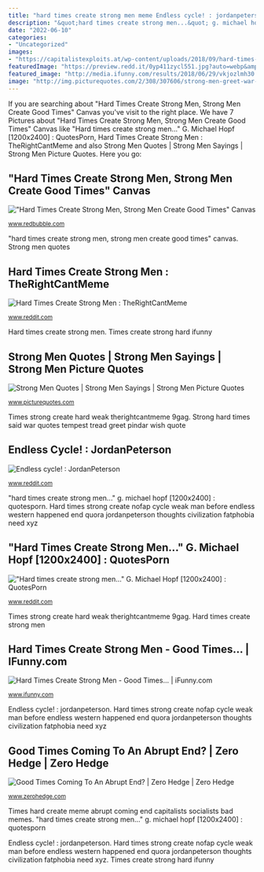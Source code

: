 ```yaml
---
title: "hard times create strong men meme Endless cycle! : jordanpeterson"
description: "&quot;hard times create strong men...&quot; g. michael hopf [1200x2400] : quotesporn"
date: "2022-06-10"
categories:
- "Uncategorized"
images:
- "https://capitalistexploits.at/wp-content/uploads/2018/09/hard-times-create-c-capitalists-create-good-times-good-times-30002505.png"
featuredImage: "https://preview.redd.it/0yp411zycl551.jpg?auto=webp&amp;s=c02294fca68e1bcd7fa5955f19dea49ff163bcc6"
featured_image: "http://media.ifunny.com/results/2018/06/29/vkjozlmh30.jpg"
image: "http://img.picturequotes.com/2/308/307606/strong-men-greet-war-tempest-hard-times-they-wish-as-pindar-said-to-tread-the-floors-of-hell-with-quote-1.jpg"
---
```


If you are searching about &quot;Hard Times Create Strong Men, Strong Men Create Good Times&quot; Canvas you've visit to the right place. We have 7 Pictures about &quot;Hard Times Create Strong Men, Strong Men Create Good Times&quot; Canvas like &quot;Hard times create strong men...&quot; G. Michael Hopf [1200x2400] : QuotesPorn, Hard Times Create Strong Men : TheRightCantMeme and also Strong Men Quotes | Strong Men Sayings | Strong Men Picture Quotes. Here you go:

## &quot;Hard Times Create Strong Men, Strong Men Create Good Times&quot; Canvas

![&quot;Hard Times Create Strong Men, Strong Men Create Good Times&quot; Canvas](https://ih1.redbubble.net/image.826702739.3743/fcp,small,wall_texture,product,750x1000.u1.jpg "Good times coming to an abrupt end?")

<small>www.redbubble.com</small>

&quot;hard times create strong men, strong men create good times&quot; canvas. Strong men quotes

## Hard Times Create Strong Men : TheRightCantMeme

![Hard Times Create Strong Men : TheRightCantMeme](https://i.redd.it/zgfwyuljtw651.jpg "Hard times create strong men : therightcantmeme")

<small>www.reddit.com</small>

Hard times create strong men. Times create strong hard ifunny

## Strong Men Quotes | Strong Men Sayings | Strong Men Picture Quotes

![Strong Men Quotes | Strong Men Sayings | Strong Men Picture Quotes](http://img.picturequotes.com/2/308/307606/strong-men-greet-war-tempest-hard-times-they-wish-as-pindar-said-to-tread-the-floors-of-hell-with-quote-1.jpg "&quot;hard times create strong men...&quot; g. michael hopf [1200x2400] : quotesporn")

<small>www.picturequotes.com</small>

Times strong create hard weak therightcantmeme 9gag. Strong hard times said war quotes tempest tread greet pindar wish quote

## Endless Cycle! : JordanPeterson

![Endless cycle! : JordanPeterson](https://i.redd.it/nvuw53tby2r21.png "Times create strong hard ifunny")

<small>www.reddit.com</small>

&quot;hard times create strong men...&quot; g. michael hopf [1200x2400] : quotesporn. Hard times strong create nofap cycle weak man before endless western happened end quora jordanpeterson thoughts civilization fatphobia need xyz

## &quot;Hard Times Create Strong Men...&quot; G. Michael Hopf [1200x2400] : QuotesPorn

![&quot;Hard times create strong men...&quot; G. Michael Hopf [1200x2400] : QuotesPorn](https://preview.redd.it/0yp411zycl551.jpg?auto=webp&amp;s=c02294fca68e1bcd7fa5955f19dea49ff163bcc6 "Times strong create hard canvas redbubble")

<small>www.reddit.com</small>

Times strong create hard weak therightcantmeme 9gag. Hard times create strong men

## Hard Times Create Strong Men - Good Times... | IFunny.com

![Hard Times Create Strong Men - Good Times... | iFunny.com](http://media.ifunny.com/results/2018/06/29/vkjozlmh30.jpg "&quot;hard times create strong men, strong men create good times&quot; canvas")

<small>www.ifunny.com</small>

Endless cycle! : jordanpeterson. Hard times strong create nofap cycle weak man before endless western happened end quora jordanpeterson thoughts civilization fatphobia need xyz

## Good Times Coming To An Abrupt End? | Zero Hedge | Zero Hedge

![Good Times Coming To An Abrupt End? | Zero Hedge | Zero Hedge](https://capitalistexploits.at/wp-content/uploads/2018/09/hard-times-create-c-capitalists-create-good-times-good-times-30002505.png "Times create strong hard ifunny")

<small>www.zerohedge.com</small>

Times hard create meme abrupt coming end capitalists socialists bad memes. &quot;hard times create strong men...&quot; g. michael hopf [1200x2400] : quotesporn

Endless cycle! : jordanpeterson. Hard times strong create nofap cycle weak man before endless western happened end quora jordanpeterson thoughts civilization fatphobia need xyz. Times create strong hard ifunny

